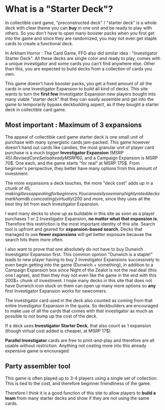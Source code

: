 # What is a "Starter Deck"?

In collectible card game, "preconstructed deck" / "starter deck" is a whole deck with clear theme you can **buy** in one unit and be ready to play with others. So you don't have to open many booster packs when you first get into the game and since they are randomized, you may not even get staple cards to create a functional deck.

In Arkham Horror : The Card Game, FFG also did similar idea : "Investigator Starter Deck". All these decks are single color and ready to play, comes with a unique investigator and some cards you can't find anywhere else. Other than this, you are expected to build decks from a collection of cards you own.

This game doesn't have booster packs, you get a fixed amount of all the cards in one Investigator Expansion to build all kind of decks. This site wants to turn the **first few** Investigator Expansion new players bought into many viable "starter deck" that they can easily assemble and get into the game to temporarily bypass deckbuilding aspect, as if they bought a starter deck in collectible card game.

## Most important : Maximum of 3 expansions

The appeal of collectible card game starter deck is one small unit of purchase with many synergistic cards jam-packed. This game however doesn't hand out cards like candies, the most granular unit of player card purchase is a much bigger **Investigator Expansion** (MSRP 45$). Revised Core Set is already MSRP 60$, and a Campaign Expansion is MSRP 70$. One each, and the game starts "for real" at MSRP 175$. From beginner's perspective, they better have many options from this amount of investment.

The more expansions a deck touches, the more "deck cost" adds up in a chunk of 45$, making it less appealing for beginners. You can easily see many highly rated decks in arkhamdb.com costing (virtually) 200$ and more, since they uses all the best tiny bit from each Investigator Expansion.
  
I want many decks to show up as buildable in this site as soon as a player purchases 1 or 2 Investigator Expansion, **no matter what that expansion is**. Therefore this restriction is the most important identity of this site. Search tool is upfront and geared for **expansion-based search**. Decks that managed to use **fewer expansions** will get better exposure because the search hits them more often.

I also want to prove that one absolutely do not have to buy Dunwich Investigator Expansion first. This common opinion "Dunwich is a staple!" leads to new player having to buy 2 Investigator Expansions successively to even begin getting into the game (Dunwich + something), in addition to a Campaign Expansion box since Night of the Zealot is not the real deal (this one I agree), and then they may not even like the game in the end with this 200$+ chunk of investment. I hope many decks in this site that does not have Dunwich icon stuck on them can open up many more options so **any** first Investigator Expansion works for newcomers.

The investigator card used in the deck also counted as coming from that entire Investigator Expansion in the quota. So deckbuilders are encouraged to make use of all the cards that comes with that investigator as much as possible to not bump up the cost of the deck.
  
If a deck uses **Investigator Starter Deck**, that also count as 1 expansion (though virtual cost added is cheaper, at MSRP 17$).

**Parallel Investigator** cards are free to print-and-play and therefore are all usable without restriction. Anything not costing more into this already expensive game is encouraged.

## Party assembler tool

This game is often played up to 3-4 players using a single set of collection. This is tied to the cost, and therefore beginner friendliness of the game.

Therefore I think it is a good function of this site to allow players to **build a team** from many starter decks and show if they are not using the same cards.
